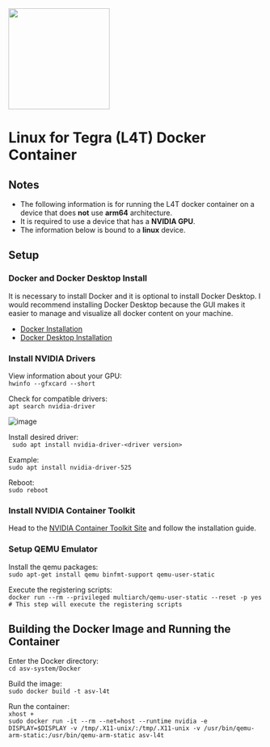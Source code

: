 <img src="https://user-images.githubusercontent.com/92492605/201941889-f4a18508-506d-4b2e-bd12-ac9e4553c2b9.png" width="200" height="200" />

# Linux for Tegra (L4T) Docker Container
## Notes
- The following information is for running the L4T docker container on a device that does **not** use **arm64** architecture.
- It is required to use a device that has a **NVIDIA GPU**.
- The information below is bound to a **linux** device. 

## Setup
### Docker and Docker Desktop Install
It is necessary to install Docker and it is optional to install Docker Desktop. I would recommend installing Docker Desktop because the GUI makes it easier to manage and visualize all docker content on your machine.
- [Docker Installation](https://docs.docker.com/engine/install/ubuntu/)
- [Docker Desktop Installation](https://docs.docker.com/desktop/install/ubuntu/)

### Install NVIDIA Drivers
View information about your GPU:  
```hwinfo --gfxcard --short```  

Check for compatible drivers:  
```apt search nvidia-driver```  

![image](https://user-images.githubusercontent.com/92492605/211946786-c327014f-bcb5-4bd7-b17d-d42cd33bb9a3.png)

Install desired driver:  
``` sudo apt install nvidia-driver-<driver version>```  

Example:  
```sudo apt install nvidia-driver-525```  

Reboot:  
```sudo reboot```


### Install NVIDIA Container Toolkit
Head to the [NVIDIA Container Toolkit Site](https://docs.nvidia.com/datacenter/cloud-native/container-toolkit/overview.html) and follow the installation guide.

### Setup QEMU Emulator
Install the qemu packages:  
```sudo apt-get install qemu binfmt-support qemu-user-static```  

Execute the registering scripts:  
```docker run --rm --privileged multiarch/qemu-user-static --reset -p yes # This step will execute the registering scripts```

## Building the Docker Image and Running the Container
Enter the Docker directory:  
```cd asv-system/Docker```  

Build the image:  
```sudo docker build -t asv-l4t```  

Run the container:  
```xhost +```  
```sudo docker run -it --rm --net=host --runtime nvidia -e DISPLAY=$DISPLAY -v /tmp/.X11-unix/:/tmp/.X11-unix -v /usr/bin/qemu-arm-static:/usr/bin/qemu-arm-static asv-l4t```  

